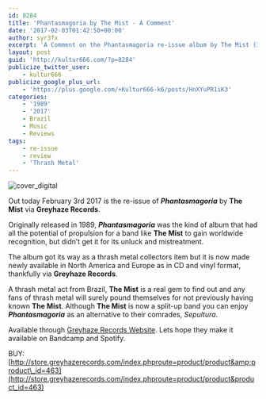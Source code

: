 ```yaml
---
id: 8284
title: 'Phantasmagoria by The Mist - A Comment'
date: '2017-02-03T01:42:50+00:00'
author: syr3fx
excerpt: 'A Comment on the Phantasmagoria re-issue album by The Mist (1989/2017).'
layout: post
guid: 'http://kultur666.com/?p=8284'
publicize_twitter_user:
    - kultur666
publicize_google_plus_url:
    - 'https://plus.google.com/+Kultur666-k6/posts/HnXYuPR1iK3'
categories:
    - '1989'
    - '2017'
    - Brazil
    - Music
    - Reviews
tags:
    - re-issue
    - review
    - 'Thrash Metal'
---
```


![cover_digital](http://localhost:8080/wp-content/uploads/2017/02/cover_digital.jpg)

Out today February 3rd 2017 is the re-issue of ***Phantasmagoria*** by **The Mist** via **Greyhaze Records**.

Originally released in 1989, ***Phantasmagoria*** was the kind of album that had all the potential of propulsion for a band like **The Mist** to gain worldwide recognition, but didn’t get it for its unluck and mistreatment.

The album got its way as a thrash metal collectors item but it is now made newly available in North America and Europe as in CD and vinyl format, thankfully via **Greyhaze Records**.

A thrash metal act from Brazil, **The Mist** is a real gem to find out and any fans of thrash metal will surely pound themselves for not previously having known **The Mist**. Although **The Mist** is now a split-up band you can enjoy ***Phantasmagoria*** as an alternative to their comrades, *Sepultura*.

Available through [Greyhaze Records Website](http://store.greyhazerecords.com/index.phproute=product/product&product_id=463). Lets hope they make it available on Bandcamp and Spotify.

BUY: [http://store.greyhazerecords.com/index.phproute=product/product&amp;product\_id=463](http://store.greyhazerecords.com/index.phproute=product/product&product_id=463)